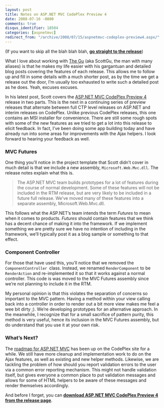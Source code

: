 ```yaml
---
layout: post
title: Notes on ASP.NET MVC CodePlex Preview 4
date: 2008-07-16 -0800
comments: true
disqus_identifier: 18504
categories: [aspnetmvc]
redirect_from: "/archive/2008/07/15/aspnetmvc-codeplex-preview4.aspx/"
---
```


(If you want to skip all the blah blah blah, [**go straight to the
release**](http://www.codeplex.com/aspnet/Release/ProjectReleases.aspx?ReleaseId=15389 "ASP.NET MVC CodePlex Preview 4"))

What I love about working with [The
Gu](http://weblogs.asp.net/scottgu "Scott Guthrie's Blog") (aka ScottGu,
the man with many aliases) is that he makes my life easier with his
gargantuan and detailed blog posts covering the features of each
release. This allows me to follow up and fill in some details with a
much shorter post, as by the time we get a release out the door, I’m
usually too exhausted to write such a detailed post as he does. Yeah,
excuses excuses.

In his latest post, Scott covers the [ASP.NET MVC CodePlex Preview
4](http://weblogs.asp.net/scottgu/archive/2008/07/14/asp-net-mvc-preview-4-release-part-1.aspx "ASP.NET MVC CodePlex Preview 4 Part 1")
release in two parts. This is the next in a continuing series of preview
releases that alternate between full CTP level releases on ASP.NET and
interim releases on CodePlex. Unlike previous CodePlex releases, this
one contains an MSI installer for convenience. There are still some
rough spots with some of the new features as we tried to get a lot into
this release to elicit feedback. In fact, I’ve been doing some app
building today and have already run into some areas for improvements
with the Ajax helpers. I look forward to hearing your feedback as well.

### MVC Futures

One thing you’ll notice in the project template that Scott didn’t cover
in much detail is that we include a new assembly,
`Microsoft.Web.Mvc.dll`. The release notes explain what this is.

> The ASP.NET MVC team builds prototypes for a lot of features during
> the course of normal development. Some of these features will not be
> included in the RTM release, but are very likely to be included in a
> future full release. We’ve moved many of these features into a
> separate assembly, Microsoft.Web.Mvc.dll.

This follows what the ASP.NET’s team intends the term *Futures* to mean
when it comes to products. *Futures* should contain features that we
think has a decent chance of making it into the framework. If we
implement something we are pretty sure we have no intention of including
in the framework, we’ll typically post it as a blog sample or something
to that effect.

### Component Controller

For those that have used this, you’ll notice that we removed the
`ComponentController `class. Instead, we renamed `RenderComponent` to be
`RenderAction` and re-implemented it so that it works against a normal
controller. This code is was moved to the MVC Futures assembly since
we’re not planning to include it in the RTM.

My personal opinion is that this violates the separation of concerns so
important to the MVC pattern. Having a method within your view calling
back into a controller in order to render out a bit more view makes me
feel a wee bit dirty ;). We’re developing prototypes for an alternative
approach. In the meanwhile, I recognize that for a small sacrifice of
pattern purity, this method is very useful, hence its inclusion in the
MVC Futures assembly, but do understand that you use it at your own
risk.

### What’s Next?

The [roadmap for ASP.NET
MVC](http://www.codeplex.com/aspnet/Wiki/View.aspx?title=Road%20Map&referringTitle=Home "ASP.NET MVC Roadmap")
has been up on the CodePlex site for a while. We still have more cleanup
and implementation work to do on the Ajax features, as well as existing
and new helper methods. Likewise, we are tackling the problem of how
should you report validation errors to the user via a common error
reporting mechanism. This might not handle validation itself, but gives
everyone a common place to put validation messages and allows for some
of HTML helpers to be aware of these messages and render themselves
accordingly.

And before I forget, you can [**download ASP.NET MVC CodePlex Preview 4
from the release
page**](http://www.codeplex.com/aspnet/Release/ProjectReleases.aspx?ReleaseId=15389 "Download ASP.NET MVC CodePlex Preview 4").

